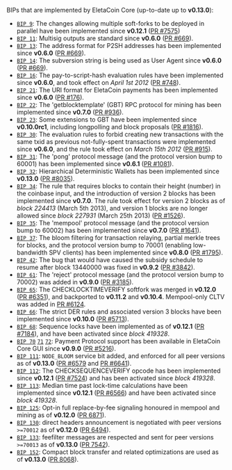 BIPs that are implemented by EletaCoin Core (up-to-date up to **v0.13.0**):

* [`BIP 9`](https://github.com/eletacoin/bips/blob/master/bip-0009.mediawiki): The changes allowing multiple soft-forks to be deployed in parallel have been implemented since **v0.12.1**  ([PR #7575](https://github.com/eletacoin/eletacoin/pull/7575))
* [`BIP 11`](https://github.com/eletacoin/bips/blob/master/bip-0011.mediawiki): Multisig outputs are standard since **v0.6.0** ([PR #669](https://github.com/eletacoin/eletacoin/pull/669)).
* [`BIP 13`](https://github.com/eletacoin/bips/blob/master/bip-0013.mediawiki): The address format for P2SH addresses has been implemented since **v0.6.0** ([PR #669](https://github.com/eletacoin/eletacoin/pull/669)).
* [`BIP 14`](https://github.com/eletacoin/bips/blob/master/bip-0014.mediawiki): The subversion string is being used as User Agent since **v0.6.0** ([PR #669](https://github.com/eletacoin/eletacoin/pull/669)).
* [`BIP 16`](https://github.com/eletacoin/bips/blob/master/bip-0016.mediawiki): The pay-to-script-hash evaluation rules have been implemented since **v0.6.0**, and took effect on *April 1st 2012* ([PR #748](https://github.com/eletacoin/eletacoin/pull/748)).
* [`BIP 21`](https://github.com/eletacoin/bips/blob/master/bip-0021.mediawiki): The URI format for EletaCoin payments has been implemented since **v0.6.0** ([PR #176](https://github.com/eletacoin/eletacoin/pull/176)).
* [`BIP 22`](https://github.com/eletacoin/bips/blob/master/bip-0022.mediawiki): The 'getblocktemplate' (GBT) RPC protocol for mining has been implemented since **v0.7.0** ([PR #936](https://github.com/eletacoin/eletacoin/pull/936)).
* [`BIP 23`](https://github.com/eletacoin/bips/blob/master/bip-0023.mediawiki): Some extensions to GBT have been implemented since **v0.10.0rc1**, including longpolling and block proposals ([PR #1816](https://github.com/eletacoin/eletacoin/pull/1816)).
* [`BIP 30`](https://github.com/eletacoin/bips/blob/master/bip-0030.mediawiki): The evaluation rules to forbid creating new transactions with the same txid as previous not-fully-spent transactions were implemented since **v0.6.0**, and the rule took effect on *March 15th 2012* ([PR #915](https://github.com/eletacoin/eletacoin/pull/915)).
* [`BIP 31`](https://github.com/eletacoin/bips/blob/master/bip-0031.mediawiki): The 'pong' protocol message (and the protocol version bump to 60001) has been implemented since **v0.6.1** ([PR #1081](https://github.com/eletacoin/eletacoin/pull/1081)).
* [`BIP 32`](https://github.com/eletacoin/bips/blob/master/bip-0032.mediawiki): Hierarchical Deterministic Wallets has been implemented since **v0.13.0** ([PR #8035](https://github.com/eletacoin/eletacoin/pull/8035)).
* [`BIP 34`](https://github.com/eletacoin/bips/blob/master/bip-0034.mediawiki): The rule that requires blocks to contain their height (number) in the coinbase input, and the introduction of version 2 blocks has been implemented since **v0.7.0**. The rule took effect for version 2 blocks as of *block 224413* (March 5th 2013), and version 1 blocks are no longer allowed since *block 227931* (March 25th 2013) ([PR #1526](https://github.com/eletacoin/eletacoin/pull/1526)).
* [`BIP 35`](https://github.com/eletacoin/bips/blob/master/bip-0035.mediawiki): The 'mempool' protocol message (and the protocol version bump to 60002) has been implemented since **v0.7.0** ([PR #1641](https://github.com/eletacoin/eletacoin/pull/1641)).
* [`BIP 37`](https://github.com/eletacoin/bips/blob/master/bip-0037.mediawiki): The bloom filtering for transaction relaying, partial merkle trees for blocks, and the protocol version bump to 70001 (enabling low-bandwidth SPV clients) has been implemented since **v0.8.0** ([PR #1795](https://github.com/eletacoin/eletacoin/pull/1795)).
* [`BIP 42`](https://github.com/eletacoin/bips/blob/master/bip-0042.mediawiki): The bug that would have caused the subsidy schedule to resume after block 13440000 was fixed in **v0.9.2** ([PR #3842](https://github.com/eletacoin/eletacoin/pull/3842)).
* [`BIP 61`](https://github.com/eletacoin/bips/blob/master/bip-0061.mediawiki): The 'reject' protocol message (and the protocol version bump to 70002) was added in **v0.9.0** ([PR #3185](https://github.com/eletacoin/eletacoin/pull/3185)).
* [`BIP 65`](https://github.com/eletacoin/bips/blob/master/bip-0065.mediawiki): The CHECKLOCKTIMEVERIFY softfork was merged in **v0.12.0** ([PR #6351](https://github.com/eletacoin/eletacoin/pull/6351)), and backported to **v0.11.2** and **v0.10.4**. Mempool-only CLTV was added in [PR #6124](https://github.com/eletacoin/eletacoin/pull/6124).
* [`BIP 66`](https://github.com/eletacoin/bips/blob/master/bip-0066.mediawiki): The strict DER rules and associated version 3 blocks have been implemented since **v0.10.0** ([PR #5713](https://github.com/eletacoin/eletacoin/pull/5713)).
* [`BIP 68`](https://github.com/eletacoin/bips/blob/master/bip-0068.mediawiki): Sequence locks have been implemented as of **v0.12.1**  ([PR #7184](https://github.com/eletacoin/eletacoin/pull/7184)), and have been activated since *block 419328*.
* [`BIP 70`](https://github.com/eletacoin/bips/blob/master/bip-0070.mediawiki) [`71`](https://github.com/eletacoin/bips/blob/master/bip-0071.mediawiki) [`72`](https://github.com/eletacoin/bips/blob/master/bip-0072.mediawiki): Payment Protocol support has been available in EletaCoin Core GUI since **v0.9.0** ([PR #5216](https://github.com/eletacoin/eletacoin/pull/5216)).
* [`BIP 111`](https://github.com/eletacoin/bips/blob/master/bip-0111.mediawiki): `NODE_BLOOM` service bit added, and enforced for all peer versions as of **v0.13.0** ([PR #6579](https://github.com/eletacoin/eletacoin/pull/6579) and [PR #6641](https://github.com/eletacoin/eletacoin/pull/6641)).
* [`BIP 112`](https://github.com/eletacoin/bips/blob/master/bip-0112.mediawiki): The CHECKSEQUENCEVERIFY opcode has been implemented since **v0.12.1** ([PR #7524](https://github.com/eletacoin/eletacoin/pull/7524)) and has been activated since *block 419328*.
* [`BIP 113`](https://github.com/eletacoin/bips/blob/master/bip-0113.mediawiki): Median time past lock-time calculations have been implemented since **v0.12.1** ([PR #6566](https://github.com/eletacoin/eletacoin/pull/6566)) and have been activated since *block 419328*.
* [`BIP 125`](https://github.com/eletacoin/bips/blob/master/bip-0125.mediawiki): Opt-in full replace-by-fee signaling honoured in mempool and mining as of **v0.12.0** ([PR 6871](https://github.com/eletacoin/eletacoin/pull/6871)).
* [`BIP 130`](https://github.com/eletacoin/bips/blob/master/bip-0130.mediawiki): direct headers announcement is negotiated with peer versions `>=70012` as of **v0.12.0** ([PR 6494](https://github.com/eletacoin/eletacoin/pull/6494)).
* [`BIP 133`](https://github.com/eletacoin/bips/blob/master/bip-0133.mediawiki): feefilter messages are respected and sent for peer versions `>=70013` as of **v0.13.0** ([PR 7542](https://github.com/eletacoin/eletacoin/pull/7542)).
* [`BIP 152`](https://github.com/eletacoin/bips/blob/master/bip-0152.mediawiki): Compact block transfer and related optimizations are used as of **v0.13.0** ([PR 8068](https://github.com/eletacoin/eletacoin/pull/8068)).
